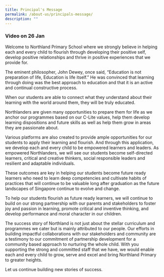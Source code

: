 ```yaml
---
title: Principal's Message
permalink: /about-us/principals-message/
description: ""
---
```

### Video on 26 Jan

Welcome to Northland Primary School where we strongly believe in helping each and every child to flourish through developing their positive self, develop positive relationships and thrive in positive experiences that we provide for.

The eminent philosopher, John Dewey, once said, “Education is not preparation of life, Education is life itself.” He was convinced that learning through doing was the best approach to education and that it is an active and continual constructive process.

When our students are able to connect what they understand about their learning with the world around them, they will be truly educated.

Northlanders are given many opportunities to prepare them for life as we anchor our programmes based on our C-Lite values, help them develop learning dispositions and future skills as well as help them grow in areas they are passionate about.

Various platforms are also created to provide ample opportunities for our students to apply their learning and flourish. And through this application, we develop each and every child to be empowered learners and leaders. As empowered Northlanders, we will see our students become self-directed learners, critical and creative thinkers, social responsible leaders and resilient and adaptable individuals.

These outcomes are key in helping our students become future ready learners who need to learn deep competencies and cultivate habits of practices that will continue to be valuable long after graduation as the future landscapes of Singapore continue to evolve and change.

To help our students flourish as future ready learners, we will continue to build on our strong partnership with our parents and stakeholders to foster joy and passion in learning, promote critical and inventive thinking, and develop performance and moral character in our children.


The success story of Northland is not just about the stellar curriculum and programmes we cater but is mainly attributed to our people. Our efforts in building impactful collaborations with our stakeholders and community are a testimony to our commitment of partnership development for a community based approach to nurturing the whole child. With you supporting the strong and committed staff that we have, we would enable each and every child to grow, serve and excel and bring Northland Primary to greater heights.

Let us continue building new stories of success.